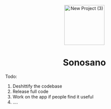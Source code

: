 <p align="center">
  <img width="128" height="128" alt="New Project (3)" src="https://github.com/user-attachments/assets/fdfaaa2e-2a87-4b12-b2cf-b1bfe74045c2" />
</p>

<h1 align="center">Sonosano</h1>






Todo: 


1. Deshittify the codebase
2. Release full code
3. Work on the app if people find it useful
4. ....

